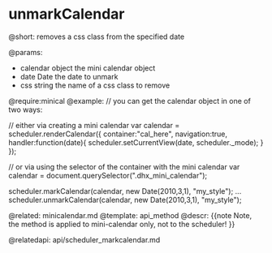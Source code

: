 unmarkCalendar
=============
@short: removes a css class from the specified date

@params: 
- calendar		object	 the mini calendar object
- date		Date	the date to unmark
- css		string	the name of a css class to remove

@require:minical
@example: 
// you can get the calendar object in one of two ways:

// either via creating a mini calendar
var calendar = scheduler.renderCalendar({
	container:"cal_here", 
	navigation:true,
	handler:function(date){
		scheduler.setCurrentView(date, scheduler._mode);
	}
});

// or via using the selector of the container with the mini calendar
var calendar = document.querySelector(".dhx_mini_calendar");

scheduler.markCalendar(calendar, new Date(2010,3,1), "my_style");
...
scheduler.unmarkCalendar(calendar, new Date(2010,3,1), "my_style");


@related:
	minicalendar.md
@template:	api_method
@descr: 
{{note
Note, the method is applied to mini-calendar only, not to the scheduler!
}}

@relatedapi:
	 api/scheduler_markcalendar.md



